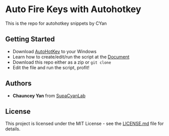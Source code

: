 # Auto Fire Keys with Autohotkey
This is the repo for autohotkey snippets by CYan

## Getting Started
* Download [AutoHotKey](https://www.autohotkey.com/) to your Windows
* Learn how to create/edit/run the script at the [Document](https://www.autohotkey.com/docs/Program.htm)
* Download this repo either as a zip or `git clone`
* Edit the file and run the script, profit!

## Authors
* **Chauncey Yan** from [SupaCyanLab](https://supacyan.github.io)


## License

This project is licensed under the MIT License - see the [LICENSE.md](LICENSE.md) file for details.

